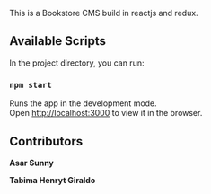 This is a Bookstore CMS build in reactjs  and redux.

## Available Scripts

In the project directory, you can run:

### `npm start`

Runs the app in the development mode.<br>
Open [http://localhost:3000](http://localhost:3000) to view it in the browser.


## Contributors
**Asar Sunny**

**Tabima Henryt Giraldo**